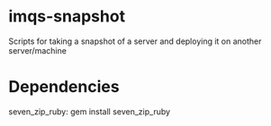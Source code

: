 # imqs-snapshot
Scripts for taking a snapshot of a server and deploying it on another server/machine

# Dependencies
seven_zip_ruby: gem install seven_zip_ruby
